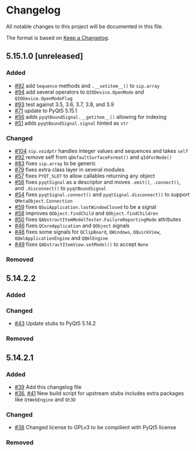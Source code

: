 # Changelog

All notable changes to this project will be documented in this file.

The format is based on [Keep a Changelog](https://keepachangelog.com/en/1.0.0/).

## 5.15.1.0 [unreleased]

### Added
* [#92](https://github.com/stlehmann/PyQt5-stubs/pull/92) add `Sequence` methods and `.__setitem__()` to `sip.array`
* [#94](https://github.com/stlehmann/PyQt5-stubs/pull/94) add several operators to `QIODevice.OpenMode` and `QIODevice.OpenModeFlag`
* [#93](https://github.com/stlehmann/PyQt5-stubs/pull/93) test against 3.5, 3.6, 3.7, 3.8, and 3.9
* [#71](https://github.com/stlehmann/PyQt5-stubs/pull/71) update to PyQt5 5.15.1
* [#56](https://github.com/stlehmann/PyQt5-stubs/pull/56) adds `pyqtBoundSignal.__getitem__()` allowing for indexing
* [#51](https://github.com/stlehmann/PyQt5-stubs/pull/51) adds `pyqtBoundSignal.signal` hinted as `str`

### Changed
* [#104](https://github.com/stlehmann/PyQt5-stubs/pull/104) `sip.voidptr` handles integer values and sequences and takes `self`
* [#92](https://github.com/stlehmann/PyQt5-stubs/pull/92) remove self from `qDefaultSurfaceFormat()` and `qIdForNode()`
* [#83](https://github.com/stlehmann/PyQt5-stubs/pull/83) fixes `sip.array` to be generic
* [#79](https://github.com/stlehmann/PyQt5-stubs/pull/79) fixes extra class layer in several modules
* [#57](https://github.com/stlehmann/PyQt5-stubs/pull/57) fixes `PYQT_SLOT` to allow callables returning any object
* [#56](https://github.com/stlehmann/PyQt5-stubs/pull/56) fixes `pyqtSignal` as a descriptor and moves `.emit()`, `.connect()`, and `.disconnect()` to `pyqtBoundSignal`
* [#54](https://github.com/stlehmann/PyQt5-stubs/pull/54) fixes `pyqtSignal.connect()` and `pyqtSignal.disconnect()` to support `QMetaObject.Connection`
* [#59](https://github.com/stlehmann/PyQt5-stubs/pull/59) fixes `QGuiApplication.lastWindowClosed` to be a signal
* [#58](https://github.com/stlehmann/PyQt5-stubs/pull/50) improves `QObject.findChild` and `QObject.findChildren`
* [#50](https://github.com/stlehmann/PyQt5-stubs/pull/50) fixes `QAbstractItemModelTester.FailureReportingMode` attributes
* [#46](https://github.com/stlehmann/PyQt5-stubs/pull/46) fixes `QCoreApplication` and `QObject` signals
* [#48](https://github.com/stlehmann/PyQt5-stubs/pull/48) fixes some signals for `QClipBoard`, `QWindows`, `QQuickView`, `QQmlApplicationEngine` and `QQmlEngine`
* [#49](https://github.com/stlehmann/PyQt5-stubs/pull/49) fixes `QAbstractItemView.setModel()` to accept `None`

### Removed

## 5.14.2.2

### Added

### Changed
* [#43](https://github.com/stlehmann/PyQt5-stubs/pull/43) Update stubs to PyQt5 5.14.2

### Removed

## 5.14.2.1

### Added
* [#39](https://github.com/stlehmann/PyQt5-stubs/pull/39) Add this changelog file
* [#36](https://github.com/stlehmann/PyQt5-stubs/pull/36),
[#41](https://github.com/stlehmann/PyQt5-stubs/pull/41)
New build script for upstream stubs includes extra packages like `QtWebEngine` and `Qt3D`

### Changed
* [#38](https://github.com/stlehmann/PyQt5-stubs/pull/38) Changed license to GPLv3 to be compilient with PyQt5 license

### Removed
